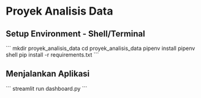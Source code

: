 # Proyek Analisis Data
## Setup Environment - Shell/Terminal
\`\`\`
mkdir proyek_analisis_data
cd proyek_analisis_data
pipenv install
pipenv shell
pip install -r requirements.txt
\`\`\`

## Menjalankan Aplikasi
\`\`\`
streamlit run dashboard.py
\`\`\`
